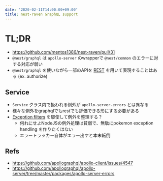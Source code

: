 ```yaml
---
date: '2020-02-11T14:00:00+09:00'
title: nest-raven GraphQL support
---
```


# TL;DR

- <https://github.com/mentos1386/nest-raven/pull/31>
- `@nest/graphql` は `apollo-server` のwrapperで `@nest/common`
  のエラーに対する対応が弱い
- `@nest/graphql` を使いながら一部のAPIを
  [REST](https://docs.nestjs.com/controllers) を用いて表現することはある (ex.
  authorize)

## Service

- `Service` クラス内で扱われる例外が `apollo-server-errors` とは異なる
- 様々な例外をgraphqlでもrestでも評価できる形にする必要がある
- [Exception filters](https://docs.nestjs.com/exception-filters)
  を駆使して例外を整理する？
  - 何れにせよNodeJSの例外処理は貧弱で、無駄にpokemon exception handling
    を作りたくはない
  - エラートラッカー自体がエラー出すと本末転倒

## Refs

- <https://github.com/apollographql/apollo-client/issues/4547>
- <https://github.com/apollographql/apollo-server/tree/master/packages/apollo-server-errors>
